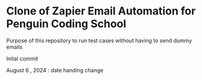 # Clone of Zapier Email Automation for Penguin Coding School

Purpose of this repository to run test cases without having to send dummy emails 

Inital commit 

August 6 , 2024 : date handing change 
